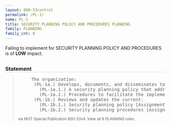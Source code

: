 ```yaml
---
layout: 800-53control
permalink: /PL-1/
name: PL-1
title: SECURITY PLANNING POLICY AND PROCEDURES PLANNING
family: PLANNING
family_cnt: 9
---
```

<p class="text-info">Failing to implement for SECURITY PLANNING POLICY AND PROCEDURES is of <b>LOW</b> impact.</p>

<h3 style="border-bottom:1px solid #ddd;margin:30px 0 8px 0;">Statement</h3>
<blockquote>
<pre>     The organization: 
      (PL-1a.) Develops, documents, and disseminates to [Assignment: organization-defined personnel or roles]: 
        (PL-1a.1.) A security planning policy that addresses purpose, scope, roles, responsibilities, management commitment, coordination among organizational entities, and compliance; and 
        (PL-1a.2.) Procedures to facilitate the implementation of the security planning policy and associated security planning controls; and 
      (PL-1b.) Reviews and updates the current: 
        (PL-1b.1.) Security planning policy [Assignment: organization-defined frequency]; and 
        (PL-1b.2.) Security planning procedures [Assignment: organization-defined frequency]. 
</pre>
<p><small>via NIST Special Publication 800-53v4. View all 9 <i>PLANNING</i> rules. <a href="/cce/ssg/group/$Group_id"><span class="glyphicon glyphicon-link"></span></a> </small></p>
</blockquote>

